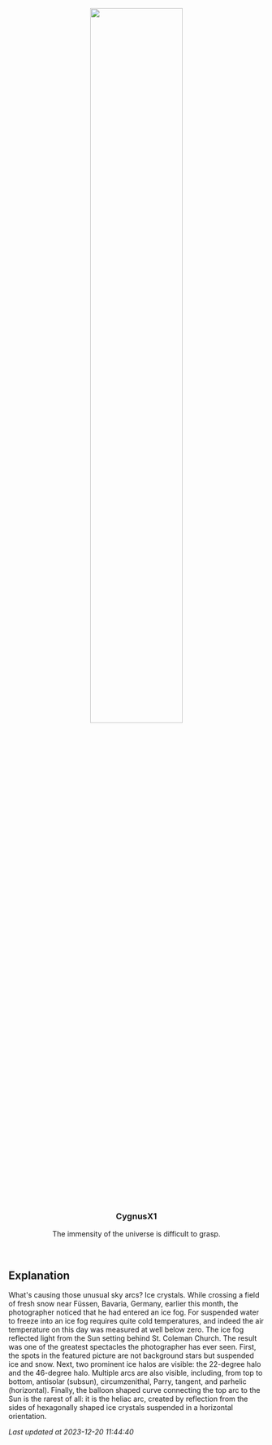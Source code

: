 <p align='center'>
  <img src='https://apod.nasa.gov/apod/image/2312/BavarianHalos_Werner_960.jpg' width='60%' />
    <h3 align="center">CygnusX1</h3>
    <p align="center">The immensity of the universe is difficult to grasp.</p>
</p>
<br/>

Explanation
--
What's causing those unusual sky arcs? Ice crystals.  While crossing a field of fresh snow near Füssen, Bavaria, Germany, earlier this month, the photographer noticed that he had entered an ice fog.  For suspended water to freeze into an ice fog requires quite cold temperatures, and indeed the air temperature on this day was measured at well below zero.  The ice fog reflected light from the Sun setting behind St. Coleman Church.  The result was one of the greatest spectacles the photographer has ever seen. First, the spots in the featured picture are not background stars but suspended ice and snow. Next, two prominent ice halos are visible: the 22-degree halo and the 46-degree halo. Multiple arcs are also visible, including, from top to bottom, antisolar (subsun), circumzenithal, Parry, tangent, and parhelic (horizontal). Finally, the balloon shaped curve connecting the top arc to the Sun is the rarest of all: it is the heliac arc, created by reflection from the sides of hexagonally shaped ice crystals suspended in a horizontal orientation.


*Last updated at 2023-12-20 11:44:40*
